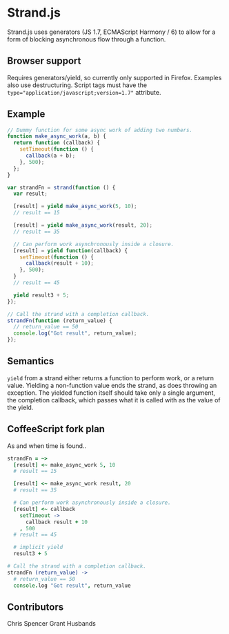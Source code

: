 # Strand.js

Strand.js uses generators (JS 1.7, ECMAScript Harmony / 6) to allow for a form of blocking asynchronous flow through a function.

## Browser support

Requires generators/yield, so currently only supported in Firefox. Examples also use destructuring. Script tags must have the `type="application/javascript;version=1.7"` attribute.

## Example

```javascript
// Dummy function for some async work of adding two numbers.
function make_async_work(a, b) {
  return function (callback) {
    setTimeout(function () {
      callback(a + b);
    }, 500);
  };
}

var strandFn = strand(function () {
  var result;

  [result] = yield make_async_work(5, 10);
  // result == 15

  [result] = yield make_async_work(result, 20);
  // result == 35

  // Can perform work asynchronously inside a closure.
  [result] = yield function(callback) {
    setTimeout(function () {
      callback(result + 10);
    }, 500);
  }
  // result == 45

  yield result3 + 5;
});

// Call the strand with a completion callback.
strandFn(function (return_value) {
  // return_value == 50
  console.log("Got result", return_value);
});
```

## Semantics

`yield` from a strand either returns a function to perform work, or a return value. Yielding a non-function value ends the strand, as does throwing an exception. The yielded function itself should take only a single argument, the completion callback, which passes what it is called with as the value of the yield.

## CoffeeScript fork plan

As and when time is found..

```coffeescript
strandFn = ~>
  [result] <~ make_async_work 5, 10
  # result == 15

  [result] <~ make_async_work result, 20
  # result == 35

  # Can perform work asynchronously inside a closure.
  [result] <~ callback
    setTimeout ->
      callback result + 10
    , 500
  # result == 45

  # implicit yield
  result3 + 5

# Call the strand with a completion callback.
strandFn (return_value) ->
  # return_value == 50
  console.log "Got result", return_value
```

## Contributors

Chris Spencer
Grant Husbands